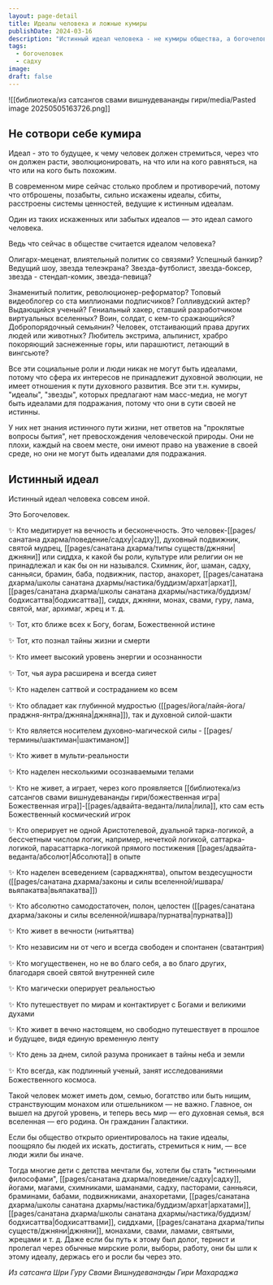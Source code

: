 ```yaml
---
layout: page-detail
title: Идеалы человека и ложные кумиры
publishDate: 2024-03-16
description: "Истинный идеал человека - не кумиры общества, а богочеловек: садху, святой, мудрец, достигший единства с Божественным, обладающий мудростью, силой, состраданием и внутренней свободой. Современные социальные идеалы не ведут к духовной эволюции, только подлинный духовный путь раскрывает высший смысл и потенциал человека. Общество, ориентированное на такие идеалы, способно преобразиться и привести людей к истинному развитию."
tags:
  - богочеловек
  - садху
image: 
draft: false
---
```

![[библиотека/из сатсангов свами вишнудевананды гири/media/Pasted image 20250505163726.png]]
  
## Не сотвори себе кумира 

 Идеал - это то будущее, к чему человек должен стремиться, через что он должен расти, эволюционировать, на что или на кого равняться, на что или на кого быть похожим.

 В современном мире сейчас столько проблем и противоречий, потому что отброшены, позабыты, сильно искажены идеалы, сбиты, расстроены системы ценностей, ведущие к истинным идеалам.

 Один из таких искаженных или забытых идеалов — это идеал самого человека.

 Ведь что сейчас в обществе считается идеалом человека?

 Олигарх-меценат, влиятельный политик со связями? Успешный банкир? Ведущий шоу, звезда телеэкрана? Звезда-футболист, звезда-боксер, звезда - стендап-комик, звезда-певица?

 Знаменитый политик, революционер-реформатор? Топовый видеоблогер со ста миллионами подписчиков? Голливудский актер? Выдающийся ученый? Гениальный хакер, ставший разработчиком виртуальных вселенных? Воин, солдат, с кем-то сражающийся? Добропорядочный семьянин? Человек, отстаивающий права других людей или животных? Любитель экстрима, альпинист, храбро покоряющий заснеженные горы, или парашютист, летающий в вингсьюте?

 Все эти социальные роли и люди никак не могут быть идеалами, потому что сфера их интересов не принадлежит духовной эволюции, не имеет отношения к пути духовного развития. Все эти т.н. кумиры, "идеалы", "звезды", которых предлагают нам масс-медиа, не могут быть идеалами для подражания, потому что они в сути своей не истинны.

 У них нет знания истинного пути жизни, нет ответов на "проклятые вопросы бытия", нет превосхождения человеческой природы. Они не плохи, каждый на своем месте, они имеют право на уважение в своей среде, но они не могут быть идеалами для подражания.

## Истинный идеал

 Истинный идеал человека совсем иной.

 Это Богочеловек.

 ✨ Кто медитирует на вечность и бесконечность. Это человек-[[pages/санатана дхарма/поведение/садху|садху]], духовный подвижник, святой мудрец, [[pages/санатана дхарма/типы существ/джняни|джняни]] или сиддха, к какой бы роли, культуре или религии он не принадлежал и как бы он ни назывался. Схимник, йог, шаман, садху, санньяси, брамин, баба, подвижник, пастор, анахорет, [[pages/санатана дхарма/школы санатана дхармы/настика/буддизм/архат|архат]], [[pages/санатана дхарма/школы санатана дхармы/настика/буддизм/бодхисаттва|бодхисаттва]], сиддх, джняни, монах, свами, гуру, лама, святой, маг, архимаг, жрец и т. д.

 ✨ Тот, кто ближе всех к Богу, богам, Божественной истине

 ✨ Тот, кто познал тайны жизни и смерти

 ✨ Кто имеет высокий уровень энергии и осознанности

 ✨ Тот, чья аура расширена и всегда сияет

 ✨ Кто наделен саттвой и состраданием ко всем

 ✨ Кто обладает как глубинной мудростью ([[pages/йога/лайя-йога/праджня-янтра/джняна|джняна]]), так и духовной силой-шакти

 ✨ Кто является носителем духовно-магической силы - [[pages/термины/шактиман|шактиманом]]

 ✨ Кто живет в мульти-реальности

 ✨ Кто наделен несколькими осознаваемыми телами

 ✨ Кто не живет, а играет, через кого проявляется [[библиотека/из сатсангов свами вишнудевананды гири/божественная игра|Божественная игра]]-[[pages/адвайта-веданта/лила|лила]], кто сам есть Божественный космический игрок

 ✨ Кто оперирует не одной Аристотелевой, дуальной тарка-логикой, а бессчетным числом логик, например, нечеткой логикой, саттарка-логикой, парасаттарка-логикой прямого постижения [[pages/адвайта-веданта/абсолют|Абсолюта]] в опыте

 ✨ Кто наделен всеведением (сарваджнятва), опытом вездесущности ([[pages/санатана дхарма/законы и силы вселенной/ишвара/вьяпакатва|вьяпакатва]])

 ✨ Кто абсолютно самодостаточен, полон, целостен ([[pages/санатана дхарма/законы и силы вселенной/ишвара/пурнатва|пурнатва]])

 ✨ Кто живет в вечности (нитьяттва)

 ✨ Кто независим ни от чего и всегда свободен и спонтанен (сватантрия)

 ✨ Кто могущественен, но не во благо себя, а во благо других, благодаря своей святой внутренней силе

 ✨ Кто магически оперирует реальностью

 ✨ Кто путешествует по мирам и контактирует с Богами и великими духами

 ✨ Кто живет в вечно настоящем, но свободно путешествует в прошлое и будущее, видя единую временную ленту

 ✨ Кто день за днем, силой разума проникает в тайны неба и земли

 ✨ Кто всегда, как подлинный ученый, занят исследованиями Божественного космоса.

 Такой человек может иметь дом, семью, богатство или быть нищим, странствующим монахом или отшельником — не важно. Главное, он вышел на другой уровень, и теперь весь мир — его духовная семья, вся вселенная — его родина. Он гражданин Галактики.

 Если бы общество открыто ориентировалось на такие идеалы, поощряло бы людей их искать, достигать, стремиться к ним, — все люди жили бы иначе.

 Тогда многие дети с детства мечтали бы, хотели бы стать "истинными философами", [[pages/санатана дхарма/поведение/садху|садху]], йогами, магами, схимниками, шаманами, садху, пасторами, санньяси, браминами, бабами, подвижниками, анахоретами, [[pages/санатана дхарма/школы санатана дхармы/настика/буддизм/архат|архатами]], [[pages/санатана дхарма/школы санатана дхармы/настика/буддизм/бодхисаттва|бодхисаттвами]], сиддхами, [[pages/санатана дхарма/типы существ/джняни|джняни]], монахами, свами, ламами, святыми, жрецами и т. д. Даже если бы путь к этому был долог, тернист и пролегал через обычные мирские роли, выборы, работу, они бы шли к этому идеалу, держась его и росли бы через это.

*Из сатсанга Шри Гуру Свами Вишнудевананды Гири Махараджа*